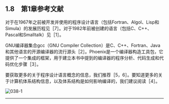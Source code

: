 ## 1.8　第1章参考文献

对于在1967年之前被开发并使用的程序设计语言（包括Fortran、Algol、Lisp和Simula）的发展历程见［7］。对于1982年前被创建的语言（包括C、C++、Pascal和Smalltalk）见［1］。

GNU编译器集合gcc（GNU Compiler Collection）是C、C++、Fortran、Java和其他语言的开源编译器的流行源头［2］。Phoenix是一个编译器构造工具包，它提供了一个集成的框架，用于建立本书中提到的编译器的程序分析、代码生成和代码优化步骤［3］。

要获取更多的关于程序设计语言概念的信息，我们推荐［5，6］。要知道更多的关于计算机体系结构信息，以及体系结构是如何影响编译的，我们建议阅读［4］。

![038-1](../Images/image03967.jpeg)

---

[^1]: 从技术上讲，我们应该为语法单元60建立一个形如〈number，4〉的词法单元，其中4指向符号表中对应于整数60的条目。但是我们要到第2章中才讨论数字的词法单元。第3章将讨论建立词法分析器的技术。

[^2]: 从技术上来讲，C语言编译器将为全局变量i分配一个虚拟内存中的位置，而由程序装载器和操作系统来决定到底把i分配在机器的物理地址中的什么地方。但是我们不用担心像这样的“重新分配”问题，因为它对编译过程没有影响。我们按照如下的方式处理地址空间问题：编译器在为它的输出代码使用地址空间时，假设它是在分配物理内存位置。

[^3]: ；}`，那么当`main`函数调用函数b，函数b又调用c的时候，c中的`printf（"%d\n"，a）`语句依然打印值2。即此时对x的使用对应的仍然是全局的x，而不是按照规则确定的函数b，即“最近调用的且有一个对x的声明的函数”。——译者注